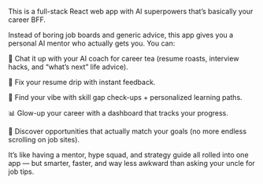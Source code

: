 This is a full-stack React web app with AI superpowers that’s basically your career BFF.

Instead of boring job boards and generic advice, this app gives you a personal AI mentor who actually gets you. You can:

💬 Chat it up with your AI coach for career tea (resume roasts, interview hacks, and “what’s next” life advice).

📝 Fix your resume drip with instant feedback.

🎯 Find your vibe with skill gap check-ups + personalized learning paths.

📊 Glow-up your career with a dashboard that tracks your progress.

🚀 Discover opportunities that actually match your goals (no more endless scrolling on job sites).

It’s like having a mentor, hype squad, and strategy guide all rolled into one app — but smarter, faster, and way less awkward than asking your uncle for job tips.
